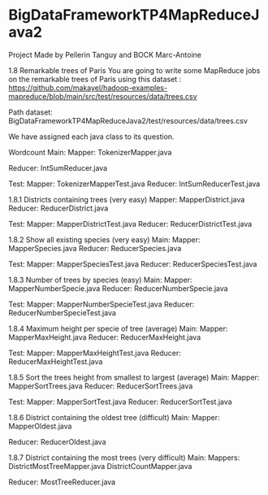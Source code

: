 # BigDataFrameworkTP4MapReduceJava2

Project Made by Pellerin Tanguy and BOCK Marc-Antoine

1.8 Remarkable trees of Paris
You are going to write some MapReduce jobs on the remarkable trees of Paris using this dataset :
https://github.com/makayel/hadoop-examples-mapreduce/blob/main/src/test/resources/data/trees.csv

Path dataset:
BigDataFrameworkTP4MapReduceJava2/test/resources/data/trees.csv

We have assigned each java class to its question.

Wordcount 
Main:
Mapper:
TokenizerMapper.java

Reducer:
IntSumReducer.java

Test:
Mapper:
TokenizerMapperTest.java
Reducer:
IntSumReducerTest.java

1.8.1 Districts containing trees (very easy)
Mapper:
MapperDistrict.java
Reducer:
ReducerDistrict.java

Test:
Mapper:
MapperDistrictTest.java
Reducer:
ReducerDistrictTest.java

1.8.2 Show all existing species (very easy)
Main:
Mapper:
MapperSpecies.java
Reducer:
ReducerSpecies.java

Test:
Mapper:
MapperSpeciesTest.java
Reducer:
ReducerSpeciesTest.java

1.8.3 Number of trees by species (easy)
Main:
Mapper:
MapperNumberSpecie.java
Reducer:
ReducerNumberSpecie.java

Test:
Mapper:
MapperNumberSpecieTest.java
Reducer:
ReducerNumberSpecieTest.java

1.8.4 Maximum height per specie of tree (average)
Main:
Mapper:
MapperMaxHeight.java
Reducer:
ReducerMaxHeight.java

Test:
Mapper:
MapperMaxHeightTest.java
Reducer:
ReducerMaxHeightTest.java

1.8.5 Sort the trees height from smallest to largest (average)
Main:
Mapper:
MapperSortTrees.java
Reducer:
ReducerSortTrees.java

Test:
Mapper:
MapperSortTest.java
Reducer:
ReducerSortTest.java

1.8.6 District containing the oldest tree (difficult)
Main:
Mapper:
MapperOldest.java

Reducer:
ReducerOldest.java

1.8.7 District containing the most trees (very difficult)
Main:
Mappers:
DistrictMostTreeMapper.java
DistrictCountMapper.java

Reducer:
MostTreeReducer.java
